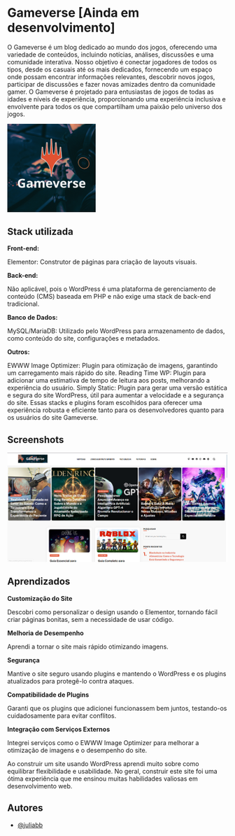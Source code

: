 
# Gameverse [Ainda em desenvolvimento]

O Gameverse é um blog dedicado ao mundo dos jogos, oferecendo uma variedade de conteúdos, incluindo notícias, análises, discussões e uma comunidade interativa. Nosso objetivo é conectar jogadores de todos os tipos, desde os casuais até os mais dedicados, fornecendo um espaço onde possam encontrar informações relevantes, descobrir novos jogos, participar de discussões e fazer novas amizades dentro da comunidade gamer. O Gameverse é projetado para entusiastas de jogos de todas as idades e níveis de experiência, proporcionando uma experiência inclusiva e envolvente para todos os que compartilham uma paixão pelo universo dos jogos.



<img src="https://github.com/juliabb/gameverse/blob/gh-pages/bck-imgs/banner_about.png" width="40%" />

## Stack utilizada

**Front-end:**

Elementor: Construtor de páginas para criação de layouts visuais.

**Back-end:**

Não aplicável, pois o WordPress é uma plataforma de gerenciamento de conteúdo (CMS) baseada em PHP e não exige uma stack de back-end tradicional.

**Banco de Dados:**

MySQL/MariaDB: Utilizado pelo WordPress para armazenamento de dados, como conteúdo do site, configurações e metadados.

**Outros:**

EWWW Image Optimizer: Plugin para otimização de imagens, garantindo um carregamento mais rápido do site.
Reading Time WP: Plugin para adicionar uma estimativa de tempo de leitura aos posts, melhorando a experiência do usuário.
Simply Static: Plugin para gerar uma versão estática e segura do site WordPress, útil para aumentar a velocidade e a segurança do site.
Essas stacks e plugins foram escolhidos para oferecer uma experiência robusta e eficiente tanto para os desenvolvedores quanto para os usuários do site Gameverse.

## Screenshots

![App Screenshot](https://github.com/juliabb/gameverse/blob/gh-pages/bck-imgs/index.png)


## Aprendizados

**Customização do Site**

Descobri como personalizar o design usando o Elementor, tornando fácil criar páginas bonitas, sem a necessidade de usar código.

**Melhoria de Desempenho**

Aprendi a tornar o site mais rápido otimizando imagens.

**Segurança**

Mantive o site seguro usando plugins e mantendo o WordPress e os plugins atualizados para protegê-lo contra ataques.

**Compatibilidade de Plugins**

Garanti que os plugins que adicionei funcionassem bem juntos, testando-os cuidadosamente para evitar conflitos.

**Integração com Serviços Externos**

Integrei serviços como o EWWW Image Optimizer para melhorar a otimização de imagens e o desempenho do site.

Ao construir um site usando WordPress aprendi muito sobre como equilibrar flexibilidade e usabilidade. No geral, construir este site foi uma ótima experiência que me ensinou muitas habilidades valiosas em desenvolvimento web.

## Autores

- [@juliabb](https://www.github.com/juliabb)

